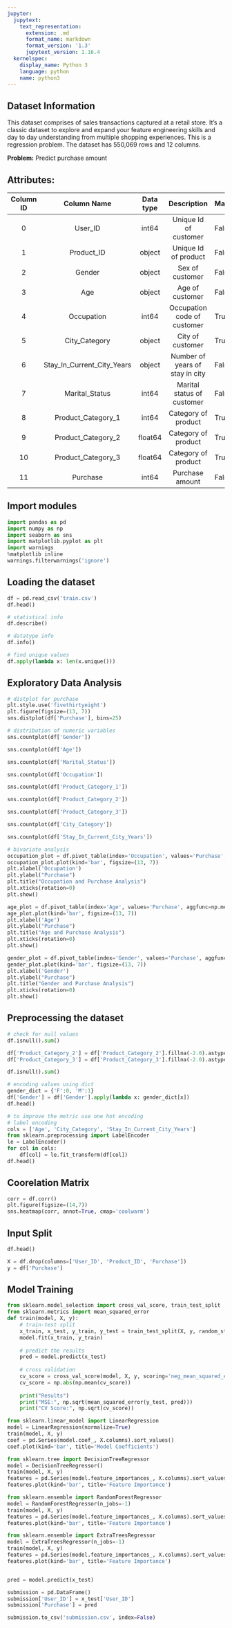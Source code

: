 ```yaml
---
jupyter:
  jupytext:
    text_representation:
      extension: .md
      format_name: markdown
      format_version: '1.3'
      jupytext_version: 1.16.4
  kernelspec:
    display_name: Python 3
    language: python
    name: python3
---
```


## Dataset Information

This dataset comprises of sales transactions captured at a retail store. It’s a classic dataset to explore and expand your feature engineering skills and day to day understanding from multiple shopping experiences. This is a regression problem. The dataset has 550,069 rows and 12 columns.

**Problem:** Predict purchase amount

## Attributes:
| Column ID |         Column Name        | Data type |           Description           | Masked |
|:---------:|:--------------------------:|:---------:|:-------------------------------:|--------|
|     0     |           User_ID          |   int64   |      Unique Id of customer      | False  |
|     1     |         Product_ID         |   object  |       Unique Id of product      | False  |
|     2     |           Gender           |   object  |         Sex of customer         | False  |
|     3     |             Age            |   object  |         Age of customer         | False  |
|     4     |         Occupation         |   int64   |   Occupation code of customer   | True   |
|     5     |        City_Category       |   object  |         City of customer        | True   |
|     6     | Stay_In_Current_City_Years |   object  | Number of years of stay in city | False  |
|     7     |       Marital_Status       |   int64   |    Marital status of customer   | False  |
|     8     |     Product_Category_1     |   int64   |       Category of product       | True   |
|     9     |     Product_Category_2     |  float64  |       Category of product       | True   |
|     10    |     Product_Category_3     |  float64  |       Category of product       | True   |
|     11    |          Purchase          |   int64   |         Purchase amount         | False  |


## Import modules

```python
import pandas as pd
import numpy as np
import seaborn as sns
import matplotlib.pyplot as plt
import warnings
%matplotlib inline
warnings.filterwarnings('ignore')
```

## Loading the dataset

```python
df = pd.read_csv('train.csv')
df.head()
```

```python
# statistical info
df.describe()
```

```python
# datatype info
df.info()
```

```python
# find unique values
df.apply(lambda x: len(x.unique()))
```

## Exploratory Data Analysis

```python
# distplot for purchase
plt.style.use('fivethirtyeight')
plt.figure(figsize=(13, 7))
sns.distplot(df['Purchase'], bins=25)
```

```python
# distribution of numeric variables
sns.countplot(df['Gender'])
```

```python
sns.countplot(df['Age'])
```

```python
sns.countplot(df['Marital_Status'])
```

```python
sns.countplot(df['Occupation'])
```

```python
sns.countplot(df['Product_Category_1'])
```

```python
sns.countplot(df['Product_Category_2'])
```

```python
sns.countplot(df['Product_Category_3'])
```

```python
sns.countplot(df['City_Category'])
```

```python
sns.countplot(df['Stay_In_Current_City_Years'])
```

```python
# bivariate analysis
occupation_plot = df.pivot_table(index='Occupation', values='Purchase', aggfunc=np.mean)
occupation_plot.plot(kind='bar', figsize=(13, 7))
plt.xlabel('Occupation')
plt.ylabel("Purchase")
plt.title("Occupation and Purchase Analysis")
plt.xticks(rotation=0)
plt.show()
```

```python
age_plot = df.pivot_table(index='Age', values='Purchase', aggfunc=np.mean)
age_plot.plot(kind='bar', figsize=(13, 7))
plt.xlabel('Age')
plt.ylabel("Purchase")
plt.title("Age and Purchase Analysis")
plt.xticks(rotation=0)
plt.show()
```

```python
gender_plot = df.pivot_table(index='Gender', values='Purchase', aggfunc=np.mean)
gender_plot.plot(kind='bar', figsize=(13, 7))
plt.xlabel('Gender')
plt.ylabel("Purchase")
plt.title("Gender and Purchase Analysis")
plt.xticks(rotation=0)
plt.show()
```

## Preprocessing the dataset

```python
# check for null values
df.isnull().sum()
```

```python
df['Product_Category_2'] = df['Product_Category_2'].fillna(-2.0).astype("float32")
df['Product_Category_3'] = df['Product_Category_3'].fillna(-2.0).astype("float32")
```

```python
df.isnull().sum()
```

```python
# encoding values using dict
gender_dict = {'F':0, 'M':1}
df['Gender'] = df['Gender'].apply(lambda x: gender_dict[x])
df.head()
```

```python
# to improve the metric use one hot encoding
# label encoding
cols = ['Age', 'City_Category', 'Stay_In_Current_City_Years']
from sklearn.preprocessing import LabelEncoder
le = LabelEncoder()
for col in cols:
    df[col] = le.fit_transform(df[col])
df.head()
```

## Coorelation Matrix



```python
corr = df.corr()
plt.figure(figsize=(14,7))
sns.heatmap(corr, annot=True, cmap='coolwarm')
```

## Input Split

```python
df.head()
```

```python
X = df.drop(columns=['User_ID', 'Product_ID', 'Purchase'])
y = df['Purchase']
```

## Model Training

```python
from sklearn.model_selection import cross_val_score, train_test_split
from sklearn.metrics import mean_squared_error
def train(model, X, y):
    # train-test split
    x_train, x_test, y_train, y_test = train_test_split(X, y, random_state=42, test_size=0.25)
    model.fit(x_train, y_train)
    
    # predict the results
    pred = model.predict(x_test)
    
    # cross validation
    cv_score = cross_val_score(model, X, y, scoring='neg_mean_squared_error', cv=5)
    cv_score = np.abs(np.mean(cv_score))
    
    print("Results")
    print("MSE:", np.sqrt(mean_squared_error(y_test, pred)))
    print("CV Score:", np.sqrt(cv_score))
```

```python
from sklearn.linear_model import LinearRegression
model = LinearRegression(normalize=True)
train(model, X, y)
coef = pd.Series(model.coef_, X.columns).sort_values()
coef.plot(kind='bar', title='Model Coefficients')
```

```python
from sklearn.tree import DecisionTreeRegressor
model = DecisionTreeRegressor()
train(model, X, y)
features = pd.Series(model.feature_importances_, X.columns).sort_values(ascending=False)
features.plot(kind='bar', title='Feature Importance')
```

```python
from sklearn.ensemble import RandomForestRegressor
model = RandomForestRegressor(n_jobs=-1)
train(model, X, y)
features = pd.Series(model.feature_importances_, X.columns).sort_values(ascending=False)
features.plot(kind='bar', title='Feature Importance')
```

```python
from sklearn.ensemble import ExtraTreesRegressor
model = ExtraTreesRegressor(n_jobs=-1)
train(model, X, y)
features = pd.Series(model.feature_importances_, X.columns).sort_values(ascending=False)
features.plot(kind='bar', title='Feature Importance')
```

```python

```

```python
pred = model.predict(x_test)
```

```python
submission = pd.DataFrame()
submission['User_ID'] = x_test['User_ID']
submission['Purchase'] = pred
```

```python
submission.to_csv('submission.csv', index=False)
```
